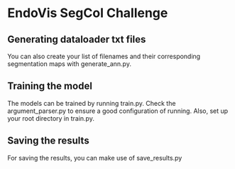 # EndoVis SegCol Challenge
## Generating dataloader txt files
You can also create your list of filenames and their corresponding segmentation maps with generate_ann.py.
## Training the model
The models can be trained by running train.py. Check the argument_parser.py to ensure a good configuration of running. Also, set up your root directory in train.py.
## Saving the results
For saving the results, you can make use of save_results.py 
